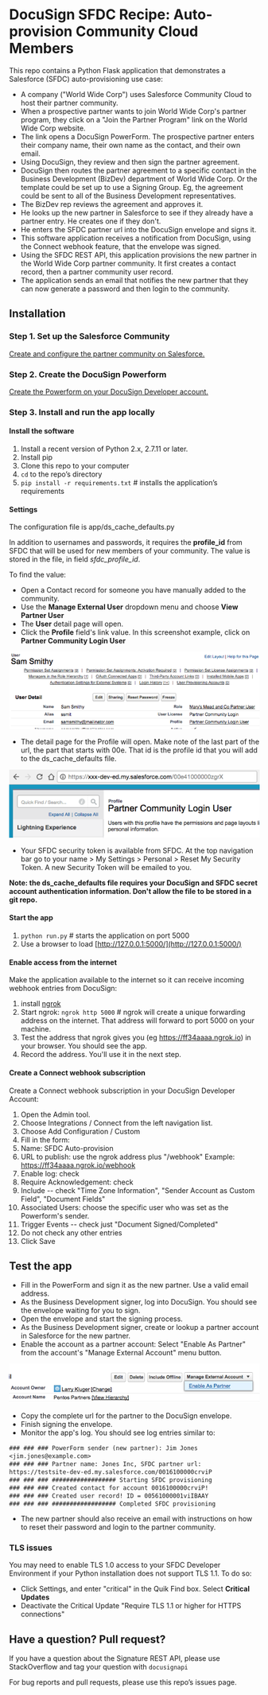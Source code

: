 # DocuSign SFDC Recipe: Auto-provision Community Cloud Members

This repo contains a Python Flask application that demonstrates a Salesforce (SFDC) auto-provisioning use case:

* A company ("World Wide Corp") uses Salesforce Community Cloud to host their partner community.
* When a prospective partner wants to join World Wide Corp's partner program, they click on a "Join the Partner Program" link on the World Wide Corp website.
* The link opens a DocuSign PowerForm. The prospective partner enters their company name, their own name as the contact, and their own email.
* Using DocuSign, they review and then sign the partner agreement.
* DocuSign then routes the partner agreement to a specific contact in the Business Development (BizDev) department of World Wide Corp. Or the template could be set up to use a Signing Group. Eg, the agreement could be sent to all of the Business Development representatives.
* The BizDev rep reviews the agreement and approves it. 
* He looks up the new partner in Salesforce to see if they already have a partner entry. He creates one if they don't.
* He enters the SFDC partner url into the DocuSign envelope and signs it.
* This software application receives a notification from DocuSign, using the Connect webhook feature, that the envelope was signed. 
* Using the SFDC REST API, this application provisions the new partner in the World Wide Corp partner community. It first creates a contact record, then a partner community user record.
* The application sends an email that notifies the new partner that they can now generate a password and then login to the community.

## Installation

### Step 1. Set up the Salesforce Community

[Create and configure the partner community on Salesforce.](docs/create_sfdc_community.md)

### Step 2. Create the DocuSign Powerform

[Create the Powerform on your DocuSign Developer account.](docs/create_powerform.md)

### Step 3. Install and run the app locally

#### Install the software
1. Install a recent version of Python 2.x, 2.7.11 or later.
1. Install pip
1. Clone this repo to your computer
1. `cd` to the repo’s directory
1. `pip install -r requirements.txt` # installs the application’s requirements

#### Settings
The configuration file is app/ds_cache_defaults.py

In addition to usernames and passwords, it requires the **profile_id** from SFDC that will be used for new members of your community. The value is stored in the file, in field *sfdc_profile_id*.

To find the value:

* Open a Contact record for someone you have manually added to the community.
* Use the **Manage External User** dropdown menu and choose **View Partner User**
* The **User** detail page will open.
* Click the **Profile** field's link value. In this screenshot example, click on **Partner Community Login User**

![Profile link](docs/images/sfdc_user_profile.png)

* The detail page for the Profile will open. Make note of the last part of the url, the part that starts with 00e. That id is the profile id that you will add to the ds_cache_defaults file.

![Profile id](docs/images/sfdc_profile_id.png)

* Your SFDC security token is available from SFDC. At the top navigation bar go to your name > My Settings > Personal > Reset My Security Token. A new Security Token will be emailed to you.

**Note: the ds_cache_defaults file requires your DocuSign and SFDC secret account authentication information. Don't allow the file to be stored in a git repo.**

#### Start the app
1. `python run.py` # starts the application on port 5000
1. Use a browser to load [http://127.0.0.1:5000/](http://127.0.0.1:5000/)

#### Enable access from the internet
Make the application available to the internet so it can receive incoming webhook entries from DocuSign:

   1. install [ngrok](https://ngrok.com)
   1. Start ngrok: `ngrok http 5000`  # ngrok will create a unique forwarding address on the internet. That address will forward to port 5000 on your machine.
   1. Test the address that ngrok gives you (eg https://ff34aaaa.ngrok.io) in your browser. You should see the app.
   1. Record the address. You'll use it in the next step.

#### Create a Connect webhook subscription

Create a Connect webhook subscription in your DocuSign Developer Account:

   1. Open the Admin tool.
   1. Choose Integrations / Connect from the left navigation list.
   1. Choose Add Configuration / Custom
   1. Fill in the form:
   1. Name: SFDC Auto-provision
   1. URL to publish: use the ngrok address plus "/webhook" Example: https://ff34aaaa.ngrok.io/webhook
   1. Enable log: check
   1. Require Acknowledgement: check
   1. Include -- check "Time Zone Information", "Sender Account as Custom Field", "Document Fields"
   1. Associated Users: choose the specific user who was set as the Powerform's sender.
   1. Trigger Events -- check just "Document Signed/Completed"
   1. Do not check any other entries
   1. Click Save
   
## Test the app
* Fill in the PowerForm and sign it as the new partner. Use a valid email address.
* As the Business Development signer, log into DocuSign. You should see the envelope waiting for you to sign.
* Open the envelope and start the signing process. 
* As the Business Development signer, create or lookup a partner account in Salesforce for the new partner. 
* Enable the account as a partner account: Select "Enable As Partner" from the account's "Manage External Account" menu button.

![Enable As Partner](docs/images/account_enable_as_partner.png)

* Copy the complete url for the partner to the DocuSign envelope.
* Finish signing the envelope.
* Monitor the app's log. You should see log entries similar to:

```
### ### ### PowerForm sender (new partner): Jim Jones <jim.jones@example.com>
### ### ### Partner name: Jones Inc, SFDC partner url: https://testsite-dev-ed.my.salesforce.com/0016100000crviP
### ### ### ################## Starting SFDC provisioning
### ### ### Created contact for account 0016100000crviP!
### ### ### Created user record! ID = 00561000001viIBAAY
### ### ### ################## Completed SFDC provisioning
```

* The new partner should also receive an email with instructions on how to reset their password and login to the partner community.

### TLS issues
You may need to enable TLS 1.0 access to your SFDC Developer Environment if your Python installation does not support TLS 1.1. To do so:

* Click Settings, and enter "critical" in the Quik Find box. Select **Critical Updates**
* Deactivate the Critical Update "Require TLS 1.1 or higher for HTTPS connections"

## Have a question? Pull request?
If you have a question about the Signature REST API, please use StackOverflow and tag your question with `docusignapi`

For bug reports and pull requests, please use this repo’s issues page.
